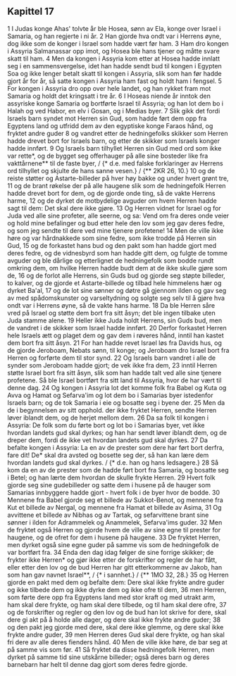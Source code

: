 ## Kapittel 17

1 I Judas konge Ahas' tolvte år ble Hosea, sønn av Ela, konge over Israel i Samaria, og han regjerte i ni år.
2 Han gjorde hva ondt var i Herrens øyne, dog ikke som de konger i Israel som hadde vært før ham.
3 Ham dro kongen i Assyria Salmanassar opp imot, og Hosea ble hans tjener og måtte svare skatt til ham.
4 Men da kongen i Assyria kom etter at Hosea hadde innlatt seg i en sammensvergelse, idet han hadde sendt bud til kongen i Egypten Soa og ikke lenger betalt skatt til kongen i Assyria, slik som han før hadde gjort år for år, så satte kongen i Assyria ham fast og holdt ham i fengsel.
5 For kongen i Assyria dro opp over hele landet, og han rykket fram mot Samaria og holdt det kringsatt i tre år.
6 I Hoseas niende år inntok den assyriske konge Samaria og bortførte Israel til Assyria; og han lot dem bo i Halah og ved Habor, en elv i Gosan, og i Medias byer.
7 Slik gikk det fordi Israels barn syndet mot Herren sin Gud, som hadde ført dem opp fra Egyptens land og utfridd dem av den egyptiske konge Faraos hånd, og fryktet andre guder
8 og vandret etter de hedningefolks skikker som Herren hadde drevet bort for Israels barn, og etter de skikker som Israels konger hadde innført.
9 Og Israels barn tilhyllet Herren sin Gud med ord som ikke var rette*, og de bygget seg offerhauger på alle sine bosteder like fra vakttårnene** til de faste byer, / {* d.e. med falske forklaringer av Herrens ord tilhyllet og skjulte de hans sanne vesen.} / {** 2KR 26, 10.}
10 og de reiste støtter og Astarte-billeder på hver høy bakke og under hvert grønt tre,
11 og de brant røkelse der på alle haugene slik som de hedningefolk Herren hadde drevet bort for dem, og de gjorde onde ting, så de vakte Herrens harme,
12 og de dyrket de motbydelige avguder om hvem Herren hadde sagt til dem: Det skal dere ikke gjøre.
13 Og Herren vidnet for Israel og for Juda ved alle sine profeter, alle seerne, og sa: Vend om fra deres onde veier og hold mine befalinger og bud etter hele den lov som jeg gav deres fedre, og som jeg sendte til dere ved mine tjenere profetene!
14 Men de ville ikke høre og var hårdnakkede som sine fedre, som ikke trodde på Herren sin Gud,
15 og de forkastet hans bud og den pakt som han hadde gjort med deres fedre, og de vidnesbyrd som han hadde gitt dem, og fulgte de tomme avguder og ble dårlige og etterlignet de hedningefolk som bodde rundt omkring dem, om hvilke Herren hadde budt dem at de ikke skulle gjøre som de,
16 og de forlot alle Herrens, sin Guds bud og gjorde seg støpte billeder, to kalver, og de gjorde et Astarte-billede og tilbad hele himmelens hær og dyrket Ba'al,
17 og de lot sine sønner og døtre gå gjennom ilden og gav seg av med spådomskunster og varseltydning og solgte seg selv til å gjøre hva ondt var i Herrens øyne, så de vakte hans harme.
18 Da ble Herren såre vred på Israel og støtte dem bort fra sitt åsyn; det ble ingen tilbake uten Juda stamme alene.
19 Heller ikke Juda holdt Herrens, sin Guds bud, men de vandret i de skikker som Israel hadde innført.
20 Derfor forkastet Herren hele Israels ætt og plaget dem og gav dem i røveres hånd, inntil han kastet dem bort fra sitt åsyn.
21 For han hadde revet Israel løs fra Davids hus, og de gjorde Jeroboam, Nebats sønn, til konge; og Jeroboam dro Israel bort fra Herren og forførte dem til stor synd.
22 Og Israels barn vandret i alle de synder som Jeroboam hadde gjort; de vek ikke fra dem,
23 inntil Herren støtte Israel bort fra sitt åsyn, slik som han hadde talt ved alle sine tjenere profetene. Så ble Israel bortført fra sitt land til Assyria, hvor de har vært til denne dag.
24 Og kongen i Assyria lot det komme folk fra Babel og Kuta og Avva og Hamat og Sefarva'im og lot dem bo i Samarias byer istedenfor Israels barn; og de tok Samaria i eie og bosatte seg i byene der.
25 Men da de i begynnelsen av sitt opphold. der ikke fryktet Herren, sendte Herren løver iblandt dem, og de herjet mellom dem.
26 Da sa folk til kongen i Assyria: De folk som du førte bort og lot bo i Samarias byer, vet ikke hvordan landets gud skal dyrkes; og han har sendt løver iblandt dem, og de dreper dem, fordi de ikke vet hvordan landets gud skal dyrkes.
27 Da befalte kongen i Assyria: La en av de prester som dere har ført bort derfra, fare dit! De* skal dra avsted og bosette seg der, så han kan lære dem hvordan landets gud skal dyrkes. / {* d.e. han og hans ledsagere.}
28 Så kom da en av de prester som de hadde ført bort fra Samaria, og bosatte seg i Betel; og han lærte dem hvordan de skulle frykte Herren.
29 Hvert folk gjorde seg sine gudebilleder og satte dem i husene på de hauger som Samarias innbyggere hadde gjort - hvert folk i de byer hvor de bodde.
30 Mennene fra Babel gjorde seg et billede av Sukkot-Benot, og mennene fra Kut et billede av Nergal, og mennene fra Hamat et billede av Asima,
31 Og avvittene et billede av Nibhas og av Tartak, og sefarvittene brant sine sønner i ilden for Adrammelek og Anammelek, Sefarva'ims guder.
32 Men de fryktet også Herren og gjorde hvem de ville av sine egne til prester for haugene, og de ofret for dem i husene på haugene.
33 De fryktet Herren, men dyrket også sine egne guder på samme vis som de hedningefolk de var bortført fra.
34 Enda den dag idag følger de sine forrige skikker; de frykter ikke Herren* og gjør ikke etter de forskrifter og regler de har fått, eller etter den lov og de bud Herren har gitt etterkommerne av Jakob, han som han gav navnet Israel**, / {* i sannhet.} / {** 1MO 32, 28.}
35 og Herren gjorde en pakt med dem og befalte dem: Dere skal ikke frykte andre guder og ikke tilbede dem og ikke dyrke dem og ikke ofre til dem,
36 men Herren, som førte dere opp fra Egyptens land med stor kraft og med utrakt arm, ham skal dere frykte, og ham skal dere tilbede, og til ham skal dere ofre,
37 og de forskrifter og regler og den lov og de bud han lot skrive for dere, skal dere gi akt på å holde alle dager, og dere skal ikke frykte andre guder;
38 og den pakt jeg gjorde med dere, skal dere ikke glemme, og dere skal ikke frykte andre guder,
39 men Herren deres Gud skal dere frykte, og han skal fri dere av alle deres fienders hånd.
40 Men de ville ikke høre, de bar seg at på samme vis som før.
41 Så fryktet da disse hedningefolk Herren, men dyrket på samme tid sine utskårne billeder; også deres barn og deres barnebarn har helt til denne dag gjort som deres fedre gjorde.
